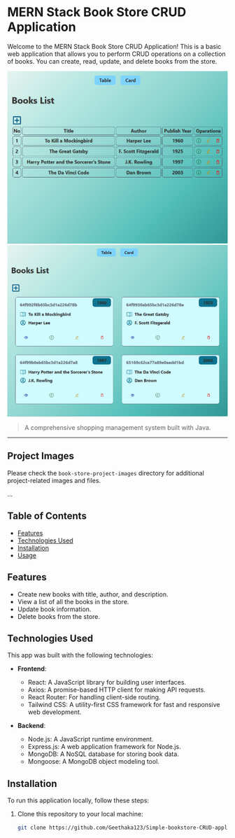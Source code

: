 # MERN Stack Book Store CRUD Application

Welcome to the MERN Stack Book Store CRUD Application! This is a basic web application that allows you to perform CRUD operations on a collection of books. You can create, read, update, and delete books from the store.

![Project Image](book-store-project-images/1.png)
![Project Image](book-store-project-images/3.png)

> A comprehensive shopping management system built with Java.

---

## Project Images

Please check the `book-store-project-images` directory for additional project-related images and files.

...

## Table of Contents

- [Features](#features)
- [Technologies Used](#technologies-used)
- [Installation](#installation)
- [Usage](#usage)

## Features

- Create new books with title, author, and description.
- View a list of all the books in the store.
- Update book information.
- Delete books from the store.

## Technologies Used

This app was built with the following technologies:

- **Frontend**:
  - React: A JavaScript library for building user interfaces.
  - Axios: A promise-based HTTP client for making API requests.
  - React Router: For handling client-side routing.
  - Tailwind CSS: A utility-first CSS framework for fast and responsive web development.
  
- **Backend**:
  - Node.js: A JavaScript runtime environment.
  - Express.js: A web application framework for Node.js.
  - MongoDB: A NoSQL database for storing book data.
  - Mongoose: A MongoDB object modeling tool.

## Installation

To run this application locally, follow these steps:

1. Clone this repository to your local machine:

   ```bash
   git clone https://github.com/Geethaka123/Simple-bookstore-CRUD-application.git
